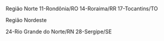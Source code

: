 Região Norte
11-Rondônia/RO
14-Roraima/RR
17-Tocantins/TO

Região Nordeste

24-Rio Grande do Norte/RN
28-Sergipe/SE




